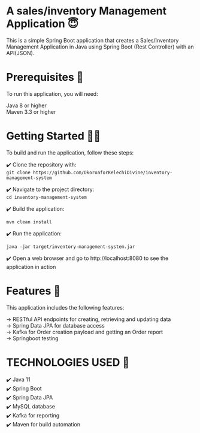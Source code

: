 # A sales/inventory Management Application 😇

This is a simple Spring Boot application that creates a Sales/Inventory Management Application in Java using Spring Boot (Rest Controller) with an API(JSON).

# Prerequisites 🚀

To run this application, you will need:

Java 8 or higher</br>
Maven 3.3 or higher

# Getting Started 👩‍💻
To build and run the application, follow these steps:

✔️ Clone the repository with:</br>
    ```
    git clone https://github.com/OkoroaforKelechiDivine/inventory-management-system
    ```


✔️ Navigate to the project directory:</br>
    ```
    cd inventory-management-system
    ```


✔️ Build the application:</br>
   ```
   mvn clean install
   ```

✔️ Run the application:</br>
   ```
   java -jar target/inventory-management-system.jar
   ```

✔️ Open a web browser and go to http://localhost:8080 to see the application in action

# Features 🌟
This application includes the following features:

&rarr; RESTful API endpoints for creating, retrieving and updating data</br>
&rarr; Spring Data JPA for database access</br>
&rarr; Kafka for Order creation payload and getting an Order report</br>
&rarr; Springboot testing

# TECHNOLOGIES USED 🔧
✔️ Java 11<br/>
✔️ Spring Boot<br/>
✔️ Spring Data JPA<br/>
✔️ MySQL database<br/>
✔️ Kafka for reporting<br/>
✔️ Maven for build automation
